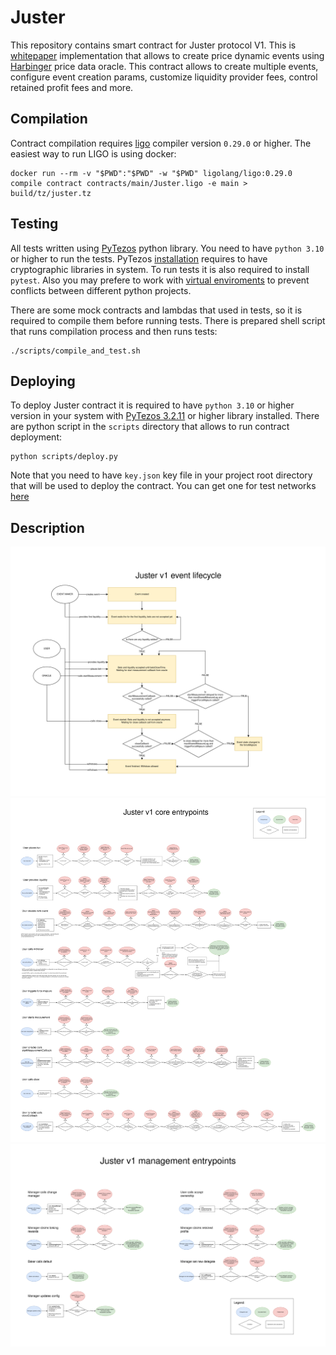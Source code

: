 # Juster
This repository contains smart contract for Juster protocol V1. This is [whitepaper](https://juster.fi/docs/whitepaper.pdf) implementation that allows to create price dynamic events using [Harbinger](https://github.com/tacoinfra/harbinger) price data oracle. This contract allows to create multiple events, configure event creation params, customize liquidity provider fees, control retained profit fees and more.

## Compilation
Contract compilation requires [ligo](https://ligolang.org/docs/intro/installation) compiler version `0.29.0` or higher. The easiest way to run LIGO is using docker:
```console
docker run --rm -v "$PWD":"$PWD" -w "$PWD" ligolang/ligo:0.29.0 compile contract contracts/main/Juster.ligo -e main > build/tz/juster.tz
```

## Testing
All tests written using [PyTezos](https://pytezos.org/contents.html) python library. You need to have `python 3.10` or higher to run the tests. PyTezos [installation](https://pytezos.org/quick_start.html#installation) requires to have cryptographic libraries in system. To run tests it is also required to install `pytest`. Also you may prefere to work with [virtual enviroments](https://docs.python.org/3/library/venv.html) to prevent conflicts between different python projects.

There are some mock contracts and lambdas that used in tests, so it is required to compile them before running tests. There is prepared shell script that runs compilation process and then runs tests:
```console
./scripts/compile_and_test.sh
```

## Deploying
To deploy Juster contract it is required to have `python 3.10` or higher version in your system with [PyTezos 3.2.11](https://pytezos.org/quick_start.html#installation) or higher library installed. There are python script in the `scripts` directory that allows to run contract deployment:
```console
python scripts/deploy.py
```

Note that you need to have `key.json` key file in your project root directory that will be used to deploy the contract. You can get one for test networks [here](https://faucet.tzalpha.net/)

## Description
![Event life-cycle](docs/JUSTER-FLOW-event-lyfecycle.drawio.png)
![Core entrypoints](docs/JUSTER-FLOW-juster-core.drawio.png)
![Management entrypoints](docs/JUSTER-FLOW-juster-management.drawio.png)

